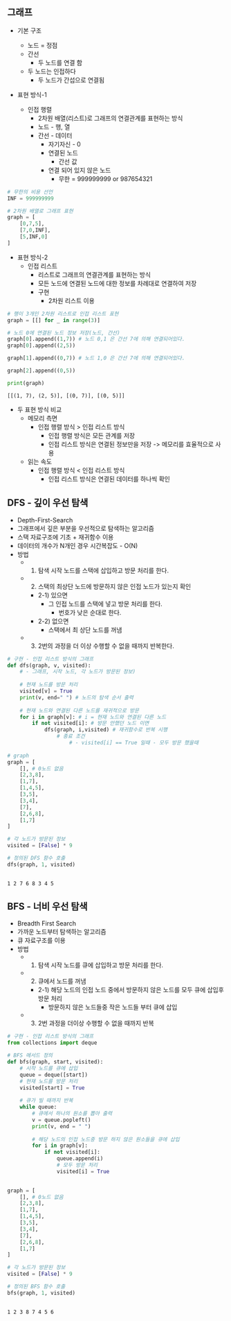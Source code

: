 ## 그래프
- 기본 구조
    - 노드 = 정점
    - 간선
        - 두 노드를 연결 함
    - 두 노드는 인접하다
        - 두 노드가 간섭으로 연결됨

- 표현 방식-1
    - 인접 행렬
        - 2차원 배열(리스트)로 그래프의 연결관계를 표현하는 방식
        - 노드 - 행, 열
        - 간선 - 데이터
            - 자기자신 - 0
            - 연결된 노드 
                - 간선 값
            - 연결 되어 있지 않은 노드
                - 무한 = 999999999 or 987654321


```python
# 무한의 비용 선언
INF = 999999999

# 2차원 배열로 그래프 표현
graph = [
    [0,7,5],
    [7,0,INF],
    [5,INF,0]
]
```

- 표현 방식-2
    - 인접 리스트
        - 리스트로 그래프의 연결관계를 표현하는 방식
        - 모든 노드에 연결된 노드에 대한 정보를 차례대로 연결하여 저장
        - 구현
            - 2차원 리스트 이용


```python
# 행이 3개인 2차원 리스트로 인접 리스트 표현
graph = [[] for _ in range(3)]

# 노드 0에 연결된 노드 정보 저장(노드, 간선)
graph[0].append((1,7)) # 노드 0,1 은 간선 7에 의해 연결되어있다.
graph[0].append((2,5))

graph[1].append((0,7)) # 노드 1,0 은 간선 7에 의해 연결되어있다.

graph[2].append((0,5))

print(graph)
```

    [[(1, 7), (2, 5)], [(0, 7)], [(0, 5)]]
    

- 두 표현 방식 비교
    - 메모리 측면
        - 인접 행렬 방식 > 인접 리스트 방식
            - 인접 행렬 방식은 모든 관계를 저장
            - 인접 리스트 방식은 연결된 정보만을 저장 -> 메모리를 효율적으로 사용
    - 읽는 속도
        - 인접 행렬 방식 < 인접 리스트 방식
            - 인접 리스트 방식은 연결된 데이터를 하나씩 확인

## DFS - 깊이 우선 탐색
- Depth-First-Search
- 그래프에서 깊은 부분을 우선적으로 탐색하는 알고리즘
- 스택 자료구조에 기초 + 재귀함수 이용
- 데이터의 개수가 N개인 경우 시간복잡도 - O(N)
- 방법
    - 1) 탐색 시작 노드를 스택에 삽입하고 방문 처리를 한다.
    - 2) 스택의 최상단 노드에 방문하지 않은 인접 노드가 있는지 확인
        - 2-1) 있으면
            - 그 인접 노드를 스택에 넣고 방문 처리를 한다.
                - 번호가 낮은 순대로 한다.
        - 2-2) 없으면 
            - 스택에서 최 상단 노드를 꺼냄
   - 3)  2번의 과정을 더 이상 수행할 수 없을 때까지 반복한다.


```python
# 구현 - 인접 리스트 방식의 그래프
def dfs(graph, v, visited):
    # - 그래프, 시작 노드, 각 노드가 방문된 정보)
    
    # 현재 노드를 방문 처리
    visited[v] = True
    print(v, end=" ") # 노드의 탐색 순서 출력
    
    # 현재 노드와 연결된 다른 노드를 재귀적으로 방문
    for i in graph[v]: # i = 현재 노드와 연결된 다른 노드
        if not visited[i]: # 방문 안했던 노드 이면
            dfs(graph, i,visited) # 재귀함수로 반복 시행
                # 종료 조건
                    # - visited[i] == True 일때 - 모두 방문 했을때
                    
# graph
graph = [
    [], # 0노드 없음
    [2,3,8],
    [1,7],
    [1,4,5],
    [3,5],
    [3,4],
    [7],
    [2,6,8],
    [1,7]
]

# 각 노드가 방문된 정보
visited = [False] * 9

# 정의된 DFS 함수 호출
dfs(graph, 1, visited)
        
```

    1 2 7 6 8 3 4 5 

## BFS - 너비 우선 탐색
- Breadth First Search
- 가까운 노드부터 탐색하는 알고리즘
- 큐 자료구조를 이용
- 방법
    - 1) 탐색 시작 노드를 큐에 삽입하고 방문 처리를 한다.
    - 2) 큐에서 노드를 꺼냄
        - 2-1) 해당 노드의 인접 노드 중에서 방문하지 않은 노드를 모두 큐에 삽입후 방문 처리
            - 방문하지 않은 노드들중 작은 노드들 부터 큐에 삽입
    - 3) 2번 과정을 더이상 수행할 수 없을 때까지 반복


```python
# 구현 - 인접 리스트 방식의 그래프
from collections import deque

# BFS 메서드 정의
def bfs(graph, start, visited):
    # 시작 노드를 큐에 삽입
    queue = deque([start])
    # 현재 노드를 방문 처리
    visited[start] = True
    
    # 큐가 빌 때까지 반복
    while queue:
        # 큐에서 하나의 원소를 뽑아 출력
        v = queue.popleft()
        print(v, end = " ")
        
        # 해당 노드의 인접 노드중 방문 하지 않은 원소들을 큐에 삽입
        for i in graph[v]:
            if not visited[i]:
                queue.append(i)
                # 모두 방문 처리
                visited[i] = True
                

graph = [
    [], # 0노드 없음
    [2,3,8],
    [1,7],
    [1,4,5],
    [3,5],
    [3,4],
    [7],
    [2,6,8],
    [1,7]
]

# 각 노드가 방문된 정보
visited = [False] * 9

# 정의된 BFS 함수 호출
bfs(graph, 1, visited)
        
```

    1 2 3 8 7 4 5 6 
